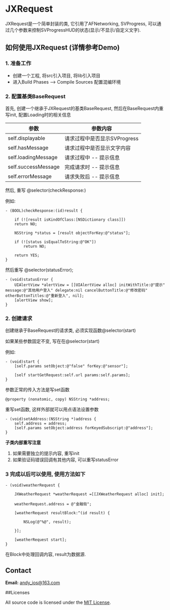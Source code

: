 # JXRequest

JXRequest是一个简单封装的类, 它引用了AFNetworking, SVProgress, 可以通过几个参数来控制SVProgressHUD的状态(显示/不显示/自定义文字).


## 如何使用JXRequest (详情参考Demo)


### 1. 准备工作

* 创建一个工程, 将src引入项目, 将lib引入项目
* 进入Build Phases --> Compile Sources 配置混编环境

### 2. 配置基类BaseRequest

首先, 创建一个继承于JXRequest的基类BaseRequest, 然后在BaseRequest内重写init, 配置Loading时的相关信息

|         参数         |           参数内容         |
| ---------------------| -------------------------|
| self.displayable			| 请求过程中是否显示SVProgress|
| self.hasMessage 			| 请求过程中是否显示文字内容  |
| self.loadingMessage	| 请求过程中 -- 提示信息      |
| self.successMessage 	| 完成请求时 -- 提示信息      |
| self.errorMessage		| 请求失败后 -- 提示信息      |

然后, 重写 @selector(checkResponse:) 

例如:

```
- (BOOL)checkResponse:(id)result {
    
    if (![result isKindOfClass:[NSDictionary class]])
    return NO;
     
    NSString *status = [result objectForKey:@"status"];
    
    if (![status isEqualToString:@"OK"])
        return NO;
     
    return YES;
}
```

然后重写 @selector(statusError);

```
- (void)statusError {
	UIAlertView *alertView = [[UIAlertView alloc] initWithTitle:@"提示" message:@"其他用户登入" delegate:nil cancelButtonTitle:@"修改密码" otherButtonTitles:@"重新登入", nil];
    [alertView show];
}
```

### 2. 创建请求

创建继承于BaseRequest的请求类, 必须实现函数@selector(start)

如果某些参数固定不变, 写在在@selector(start)

例如:

```
- (void)start {
    [self.params setObject:@"false" forKey:@"sensor"];

    [self startGetRequest:self.url params:self.params];
}
```

参数正常的传入方法是写set函数

```
@property (nonatomic, copy) NSString *address;
```

重写set函数, 这样外部就可以用点语法设置参数

```
- (void)setAddress:(NSString *)address {
    self.address = address;
    [self.params setObject:address forKeyedSubscript:@"address"];
}
```

**子类内部重写注意**

1. 如果需要独立的提示内容, 重写init
2. 如果验证码错误回调有其他内容, 可以重写statusError

### 3 完成以后可以使用, 使用方法如下

```
- (void)weatherRequest {
	
	JXWeatherRequest *weatherRequest =[[JXWeatherRequest alloc] init];
    
    weatherRequest.address = @"金融街";
    
    [weatherRequest resultBlock:^(id result) {
       
        NSLog(@"%@", result);
    
    }];
    
    [weatherRequest start];
}

```
在Block中处理回调内容, result为数据源.


## Contact
**Email:** andy_ios@163.com


##Licenses

All source code is licensed under the [MIT License](https://github.com/andy0323/JXRequest/blob/master/LICENSE).

